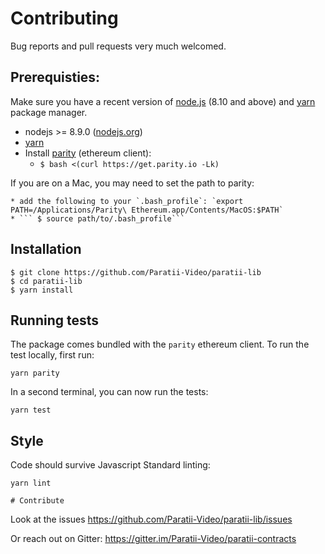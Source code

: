 
# Contributing

Bug reports and pull requests very much welcomed.



## Prerequisties:

Make sure you have a recent version of [node.js](https://nodejs.org/) (8.10 and above) and [yarn](https://yarnpkg.com) package manager.

* nodejs >= 8.9.0 ([nodejs.org](https://nodejs.org/))
* [yarn](https://yarnpkg.com/lang/en/docs/install/)
* Install [parity](https://github.com/paritytech/parity) (ethereum client):
    * ```$ bash <(curl https://get.parity.io -Lk)```

If you are on a Mac, you may need to set the path to parity:

    * add the following to your `.bash_profile`: `export PATH=/Applications/Parity\ Ethereum.app/Contents/MacOS:$PATH`
    * ``` $ source path/to/.bash_profile```

## Installation

    $ git clone https://github.com/Paratii-Video/paratii-lib
    $ cd paratii-lib
    $ yarn install

## Running tests

The package comes bundled with the `parity` ethereum client.
To run the test locally, first  run:

    yarn parity

In a second terminal, you can now run the tests:

    yarn test

## Style

Code should survive Javascript Standard linting:

    yarn lint

    # Contribute

Look at the issues https://github.com/Paratii-Video/paratii-lib/issues

Or reach out on Gitter: https://gitter.im/Paratii-Video/paratii-contracts
